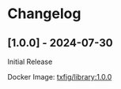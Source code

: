 # Changelog

## [1.0.0] - 2024-07-30

Initial Release

Docker Image: [txfig/library:1.0.0](https://hub.docker.com/layers/txfig/library/1.0.0/images/sha256-2628dcdb2f4a60c2d334509d2cb82184a6d7393fb68319887ee7c071ebe7988a)
